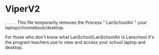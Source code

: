 # ViperV2
.
.
.
.
.
 This file temporarily removes the Process " LanSchoolAir " your laptop/chromebook/desktop.

For those who don't know what LanSchool/LanSchoolAir is Lanschool it's the program teachers use to view and access your school laptop and desktop.
